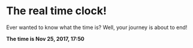 # The real time clock!

Ever wanted to know what the time is? Well, your journey is about to end!

**The time is Nov 25, 2017, 17:50**